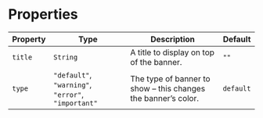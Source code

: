 # Properties

Property | Type | Description | Default
---|---|---|---
`title` | `String` | A title to display on top of the banner. | `""`
`type` | `"default"`, `"warning"`, `"error"`, `"important"` | The type of banner to show – this changes the banner’s color. | `default`